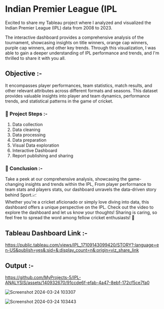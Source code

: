 # Indian Premier League (IPL 
Excited to share my Tableau project where I analyzed and visualized the Indian Premier League (IPL) data from 2008 to 2023.

The interactive dashboard provides a comprehensive analysis of the tournament, showcasing insights on title winners, orange cap winners, purple cap winners, and other key trends. Through this visualization, I was able to gain a deeper understanding of IPL performance and trends, and I'm thrilled to share it with you all.

## Objective :-       
It encompasses player performances, team statistics, match results, and other relevant attributes across different formats and seasons. This dataset provides valuable insights into player and team dynamics, performance trends, and statistical patterns in the game of cricket.

### 📌 Project Steps :-  
1) Data collection
2) Data cleaning
3) Data processing
4) Data preparation
5) Visual Data exploration
6) Interactive Dashboard
7) Report publishing and sharing 



### 📌 Conclusion :-       
Take a peek at our comprehensive analysis, showcasing the game-changing insights and trends within the IPL, From player performance to team stats and players stats, our dashboard unravels the data-driven story behind Sport.📈   
Whether you're a cricket aficionado or simply love diving into data, this dashboard offers a unique perspective on the IPL. Check out the video to explore the dashboard and let us know your thoughts! Sharing is caring, so feel free to spread the word among fellow cricket enthusiasts! 🌟


## Tableau Dashboard Link :-
https://public.tableau.com/views/IPL_17109143099420/STORY?:language=en-US&publish=yes&:sid=&:display_count=n&:origin=viz_share_link 


## Output :-
https://github.com/MyProjects-5/IPL-ANALYSIS/assets/140932670/91ccde6f-efab-4a47-8ebf-172cf5ce7fa0

![Screenshot 2024-03-24 103307](https://github.com/MyProjects-5/IPL-ANALYSIS/assets/140932670/0d3eed3c-7527-4bad-ae33-4afccae66a64)

![Screenshot 2024-03-24 103443](https://github.com/MyProjects-5/IPL-ANALYSIS/assets/140932670/f9550eb0-2980-4c2c-9c29-6c2272975833)


